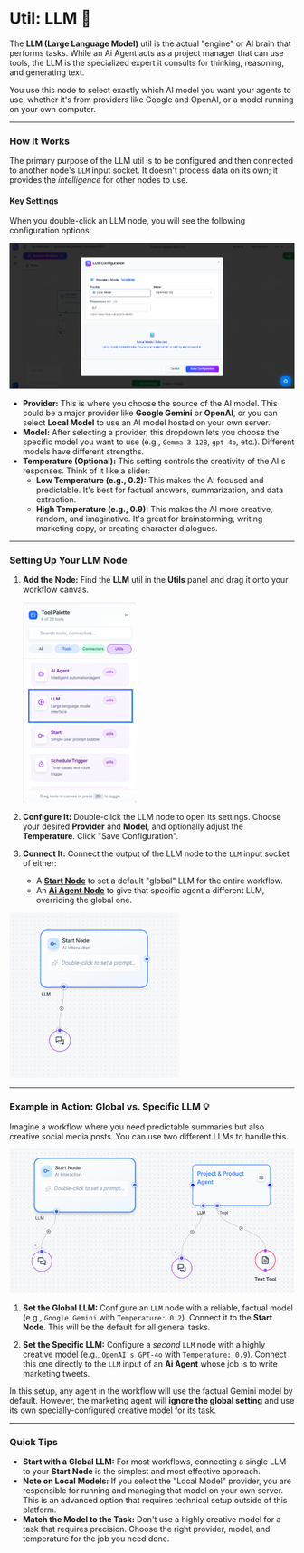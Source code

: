 # Util: LLM 🧠

The **LLM (Large Language Model)** util is the actual "engine" or AI brain that performs tasks. While an Ai Agent acts as a project manager that can use tools, the LLM is the specialized expert it consults for thinking, reasoning, and generating text.

You use this node to select exactly which AI model you want your agents to use, whether it's from providers like Google and OpenAI, or a model running on your own computer.

---

### **How It Works**

The primary purpose of the LLM util is to be configured and then connected to another node's `LLM` input socket. It doesn't process data on its own; it provides the *intelligence* for other nodes to use.

#### Key Settings

When you double-click an LLM node, you will see the following configuration options:

<img src="../images/utils/llm_config_panel.png" alt="The LLM Configuration panel showing Provider, Model, and Temperature settings" width="600">

* **Provider:** This is where you choose the source of the AI model. This could be a major provider like **Google Gemini** or **OpenAI**, or you can select **Local Model** to use an AI model hosted on your own server.
* **Model:** After selecting a provider, this dropdown lets you choose the specific model you want to use (e.g., `Gemma 3 12B`, `gpt-4o`, etc.). Different models have different strengths.
* **Temperature (Optional):** This setting controls the creativity of the AI's responses. Think of it like a slider:
    * **Low Temperature (e.g., 0.2):** This makes the AI focused and predictable. It's best for factual answers, summarization, and data extraction.
    * **High Temperature (e.g., 0.9):** This makes the AI more creative, random, and imaginative. It's great for brainstorming, writing marketing copy, or creating character dialogues.

---

### **Setting Up Your LLM Node**

1.  **Add the Node:** Find the **LLM** util in the **Utils** panel and drag it onto your workflow canvas.
    
    <img src="../images/utils/llm_tool_palette.png" alt="The LLM util highlighted in the Tool Palette" width="200">

2.  **Configure It:** Double-click the LLM node to open its settings. Choose your desired **Provider** and **Model**, and optionally adjust the **Temperature**. Click "Save Configuration".

3.  **Connect It:** Connect the output of the LLM node to the `LLM` input socket of either:
    * A **[Start Node](start.md)** to set a default "global" LLM for the entire workflow.
    * An **[Ai Agent Node](ai_agent.md)** to give that specific agent a different LLM, overriding the global one.

<img src="../images/utils/start_connected_llm.png" alt="An LLM node connected to the LLM input of a Start Node" width="300">

---

### **Example in Action: Global vs. Specific LLM 💡**

Imagine a workflow where you need predictable summaries but also creative social media posts. You can use two different LLMs to handle this.

<img src="../images/utils/llm_start_ai_agent.png" alt="A workflow showing one LLM connected to the Start Node and a different LLM connected to a specific Ai Agent" width="600">

1.  **Set the Global LLM:** Configure an `LLM` node with a reliable, factual model (e.g., `Google Gemini` with `Temperature: 0.2`). Connect it to the **Start Node**. This will be the default for all general tasks.

2.  **Set the Specific LLM:** Configure a *second* `LLM` node with a highly creative model (e.g., `OpenAI's GPT-4o` with `Temperature: 0.9`). Connect this one directly to the `LLM` input of an **Ai Agent** whose job is to write marketing tweets.

In this setup, any agent in the workflow will use the factual Gemini model by default. However, the marketing agent will **ignore the global setting** and use its own specially-configured creative model for its task.

---

### **Quick Tips**

* **Start with a Global LLM:** For most workflows, connecting a single LLM to your **Start Node** is the simplest and most effective approach.
* **Note on Local Models:** If you select the "Local Model" provider, you are responsible for running and managing that model on your own server. This is an advanced option that requires technical setup outside of this platform.
* **Match the Model to the Task:** Don't use a highly creative model for a task that requires precision. Choose the right provider, model, and temperature for the job you need done.